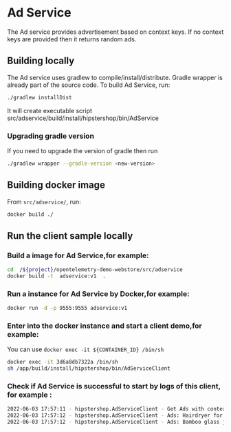 # Ad Service

The Ad service provides advertisement based on context keys. If no context keys
are provided then it returns random ads.

## Building locally

The Ad service uses gradlew to compile/install/distribute. Gradle wrapper is
already part of the source code. To build Ad Service, run:

```sh
./gradlew installDist
```

It will create executable script src/adservice/build/install/hipstershop/bin/AdService

### Upgrading gradle version

If you need to upgrade the version of gradle then run

```sh
./gradlew wrapper --gradle-version <new-version>
```

## Building docker image

From `src/adservice/`, run:

```sh
docker build ./
```

## Run the client sample locally

### Build a image for Ad Service,for example:
```sh
cd  /${project}/opentelemetry-demo-webstore/src/adservice
docker build -t  adservice:v1  . 
```
### Run a instance for Ad Service by Docker,for example:
```sh
docker run -d -p 9555:9555 adservice:v1 
```
### Enter into the docker instance and start a client demo,for example:
You can use `docker exec -it ${CONTAINER_ID} /bin/sh`
```sh
docker exec -it 3d6a8db7322a /bin/sh
sh /app/build/install/hipstershop/bin/AdServiceClient
```
### Check if Ad Service is successful to start by logs of this client, for example :   
```sh
2022-06-03 17:57:11 - hipstershop.AdServiceClient - Get Ads with context camera ... trace_id= span_id= trace_flags= 
2022-06-03 17:57:12 - hipstershop.AdServiceClient - Ads: Hairdryer for sale. 50% off. trace_id= span_id= trace_flags= 
2022-06-03 17:57:12 - hipstershop.AdServiceClient - Ads: Bamboo glass jar for sale. 10% off. trace_id= span_id= trace_flags= 
```
